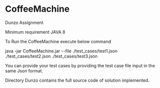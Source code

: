 # CoffeeMachine
Dunzo Assignment

Minimum requirement JAVA 8

To Run the CoffeeMachine execute below command 

java -jar CoffeeMachine.jar --file ./test_cases/test1.json ./test_cases/test2.json ./test_cases/test3.json

You can provide your test cases by providing the test case file input in the same Json format.

Directory Dunzo contains the full source code of solution implemented.
